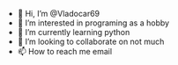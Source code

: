 - 👋 Hi, I’m @Vladocar69
- 👀 I’m interested in programing as a hobby 
- 🌱 I’m currently learning python 
- 💞️ I’m looking to collaborate on not much 
- 📫 How to reach me email 

<!---
Vladocar69/Vladocar69 is a ✨ special ✨ repository because its `README.md` (this file) appears on your GitHub profile.
You can click the Preview link to take a look at your changes.
--->
